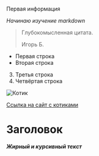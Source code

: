 Первая информация

*Начинаю изучение markdown*

> Глубокомысленная цитата.
>
> Игорь Б.

- Первая строка
- Вторая строка
3. Третья строка
4. Четвёртая строка

![Котик](https://klike.net/uploads/posts/2019-07/1564314090_3.jpg)

[Ссылка на сайт с котиками](https://klike.net/844-nyashnye-kotiki-milye-kartinki-30-foto.html)

# Заголовок

***Жирный и курсивный текст***
